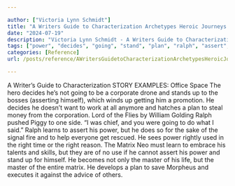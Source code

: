 ```yaml
---

author: ["Victoria Lynn Schmidt"]
title: "A Writers Guide to Characterization Archetypes Heroic Journeys and Other Elements of Dynamic Character Development - part0015_split_002.html"
date: "2024-07-19"
description: "Victoria Lynn Schmidt - A Writers Guide to Characterization Archetypes Heroic Journeys and Other Elements of Dynamic Character Development"
tags: ["power", "decides", "going", "stand", "plan", "ralph", "assert", "right", "matrix", "master", "writer", "guide", "characterization", "story", "example", "office", "space", "hero", "corporate", "drone", "boss", "asserting", "wind", "getting", "promotion"]
categories: [Reference]
url: /posts/reference/AWritersGuidetoCharacterizationArchetypesHeroicJourneysandOtherElementsofDynamicCharacterDevelopment-part0015split002html

---
```



A Writer’s Guide to Characterization
STORY EXAMPLES:
Office Space
The hero decides he’s not going to be a corporate drone and stands up to the bosses (asserting himself), which winds up getting him a promotion. He decides he doesn’t want to work at all anymore and hatches a plan to steal money from the corporation.
Lord of the Flies by William Golding
Ralph pushed Piggy to one side. “I was chief, and you were going to do what I said.” Ralph learns to assert his power, but he does so for the sake of the signal fire and to help everyone get rescued. He sees power rightly used in the right time or the right reason.
The Matrix
Neo must learn to embrace his talents and skills, but they are of no use if he cannot assert his power and stand up for himself. He becomes not only the master of his life, but the master of the entire matrix. He develops a plan to save Morpheus and executes it against the advice of others.
